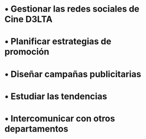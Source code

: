 # • Gestionar las redes sociales de Cine D3LTA
# • Planificar estrategias de promoción
# • Diseñar campañas publicitarias
# • Estudiar las tendencias
# • Intercomunicar con otros departamentos
